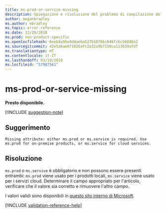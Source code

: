 ```yaml
---
title: ms-prod-or-service-missing
description: Spiegazione e risoluzione del problema di compilazione della documentazione ms-prod-or-service-missing
author: meganbradley
ms.author: mbradley
ms.topic: error-reference
ms.date: 12/20/2018
ms.prod: non-product-specific
ms.openlocfilehash: 6eeb4a95e4d4aeba527b1078bc646fcbc56898a2
ms.sourcegitcommit: 42e5a6ae071826afc2a32a9b7150ca113b39afdf
ms.translationtype: HT
ms.contentlocale: it-IT
ms.lasthandoff: 03/19/2019
ms.locfileid: "57987561"
---
```

# <a name="ms-prod-or-service-missing"></a>ms-prod-or-service-missing

**Presto disponibile.**

[!INCLUDE [suggestion-note](includes/suggestion-note.md)]

## <a name="suggestion"></a>Suggerimento

`Missing attribute: either ms.prod or ms.service is required. Use ms.prod for on-premise products, or ms.service for cloud services.`

## <a name="resolution"></a>Risoluzione

`ms.prod` o `ms.service` è obbligatorio e non possono essere presenti entrambi: `ms.prod` viene usato per i prodotti locali, `ms.service` viene usato per i servizi cloud. Determinare il campo appropriato per l'articolo, verificare che il valore sia corretto e rimuovere l'altro campo.

I valori validi sono disponibili in [questo sito interno di Microsoft](https://docsmetadatatool.azurewebsites.net/allowlists).

<!--make sure to add this file to your includes folder and verify the path-->
[!INCLUDE [validation-reference-help](includes/validation-reference-help.md)]